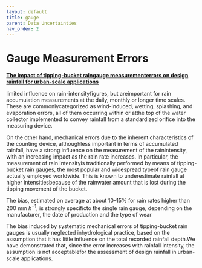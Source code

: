 ```yaml
---
layout: default
title: gauge
parent: Data Uncertainties
nav_order: 2
---
```


# Gauge Measurement Errors

[__The impact of tipping-bucket raingauge measurementerrors on design rainfall for urban-scale applications__](https://onlinelibrary.wiley.com/doi/epdf/10.1002/hyp.5646)

limited influence on rain-intensityfigures, but areimportant for rain accumulation
measurements at the daily, monthly or longer time scales. These are commonlycategorized as
wind-induced, wetting, splashing, and evaporation errors, all of them occurring within or
atthe top of the water collector implemented to convey rainfall from a standardized orifice
into the measuring device.

On the other hand, mechanical errors due to the inherent characteristics of the counting
device, althoughless important in terms of accumulated rainfall, have a strong influence on
the measurement of the rainintensity, with an increasing impact as the rain rate increases.
In particular, the measurement of rain intensityis traditionally performed by means of
tipping-bucket rain gauges, the most popular and widespread typeof rain gauge actually employed
worldwide. This is known to underestimate rainfall at higher intensitiesbecause of the rainwater
amount that is lost during the tipping movement of the bucket.

The bias, estimated on average at about 10–15% for rain rates higher than 200 mm $h^{-1}$,
is strongly specificto the single rain gauge, depending on the manufacturer, the date of
production and the type of wear

The bias induced by systematic mechanical errors of tipping-bucket rain gauges is usually
neglected inhydrological practice, based on the assumption that it has little influence on
the total recorded rainfall depth.We have demonstrated that, since the error increases with
rainfall intensity, the assumption is not acceptablefor the assessment of design rainfall in
urban-scale applications.
